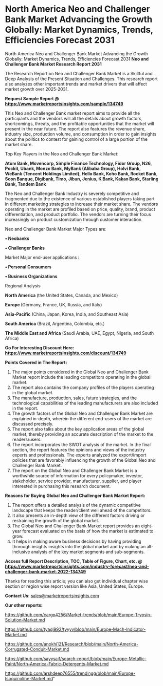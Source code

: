 # North America Neo and Challenger Bank Market Advancing the Growth Globally: Market Dynamics, Trends, Efficiencies Forecast 2031
North America Neo and Challenger Bank Market Advancing the Growth Globally: Market Dynamics, Trends, Efficiencies Forecast 2031
<strong>Neo and Challenger Bank Market Research Report 2031</strong>

The Research Report on Neo and Challenger Bank Market is a Skillful and Deep Analysis of the Present Situation and Challenges. This research report also analyzes other important trends and market drivers that will affect market growth over 2025-2031.

<strong>Request Sample Report @ <a href=https://www.marketreportsinsights.com/sample/134749>https://www.marketreportsinsights.com/sample/134749</a></strong>

This Neo and Challenger Bank market report aims to provide all the participants and the vendors will all the details about growth factors, shortcomings, threats, and the profitable opportunities that the market will present in the near future. The report also features the revenue share, industry size, production volume, and consumption in order to gain insights about the politics to contest for gaining control of a large portion of the market share.

Top Key Players in the Neo and Challenger Bank Market:

<strong>Atom Bank, Movencorp, Simple Finance Technology, Fidor Group, N26, Pockit, Ubank, Monzo Bank, MyBank (Alibaba Group), Holvi Bank, WeBank (Tencent Holdings Limited), Hello Bank, Koho Bank, Rocket Bank, Soon Banque, Digibank, Timo, Jibun, Jenius, K Bank, Kakao Bank, Starling Bank, Tandem Bank</strong>

The Neo and Challenger Bank Industry is severely competitive and fragmented due to the existence of various established players taking part in different marketing strategies to increase their market share. The vendors operating in the market are profiled based on price, quality, brand, product differentiation, and product portfolio. The vendors are turning their focus increasingly on product customization through customer interaction.

Neo and Challenger Bank Market Major Types are:

<strong>• Neobanks

• Challenger Banks</strong>

Market Major end-user applications :

<strong>• Personal Consumers

• Business Organizations</strong>

Regional Analysis

</u><strong><b>North America</b></strong> (the United States, Canada, and Mexico)

<strong><b>Europe </b></strong>(Germany, France, UK, Russia, and Italy)

<strong><b>Asia-Pacific</b></strong> (China, Japan, Korea, India, and Southeast Asia)

<strong><b>South America</b></strong> (Brazil, Argentina, Colombia, etc.)

<strong><b>The Middle East and Africa</b></strong> (Saudi Arabia, UAE, Egypt, Nigeria, and South Africa)

<strong>Go For Interesting Discount Here: <a href=https://www.marketreportsinsights.com/discount/134749>https://www.marketreportsinsights.com/discount/134749</a></strong>

<strong>Points Covered in The Report:</strong>
<ol>
  <li>The major points considered in the Global Neo and Challenger Bank Market report include the leading competitors operating in the global market.</li>
  <li>The report also contains the company profiles of the players operating in the global market.</li>
  <li>The manufacture, production, sales, future strategies, and the technological capabilities of the leading manufacturers are also included in the report.</li>
  <li>The growth factors of the Global Neo and Challenger Bank Market are explained in-depth, wherein the different end-users of the market are discussed precisely.</li>
  <li>The report also talks about the key application areas of the global market, thereby providing an accurate description of the market to the readers/users.</li>
  <li>The report incorporates the SWOT analysis of the market. In the final section, the report features the opinions and views of the industry experts and professionals. The experts analyzed the export/import policies that are favorably influencing the growth of the Global Neo and Challenger Bank Market.</li>
  <li>The report on the Global Neo and Challenger Bank Market is a worthwhile source of information for every policymaker, investor, stakeholder, service provider, manufacturer, supplier, and player interested in purchasing this research document.</li>
</ol>
<strong>Reasons for Buying Global Neo and Challenger Bank Market Report:</strong>

<ol>
  <li>The report offers a detailed analysis of the dynamic competitive landscape that keeps the reader/client well ahead of the competitors.</li>
  <li>It also presents an in-depth view of the different factors driving or restraining the growth of the global market.</li>
  <li>The Global Neo and Challenger Bank Market report provides an eight-year forecast evaluated on the basis of how the market is estimated to grow.</li>
  <li>It helps in making aware business decisions by having providing thorough insights insights into the global market and by making an all-inclusive analysis of the key market segments and sub-segments.</li>
</ol>
<strong>Access full Report Description, TOC, Table of Figure, Chart, etc. @ <a href=https://www.marketreportsinsights.com/industry-forecast/neo-and-challenger-bank-market-2022-134749>https://www.marketreportsinsights.com/industry-forecast/neo-and-challenger-bank-market-2022-134749</a></strong>


Thanks for reading this article; you can also get individual chapter wise section or region wise report version like Asia, United States, Europe.

<strong>Contact Us:</strong>
sales@marketreportsinsights.com

<strong>Our other reports:</strong>

<a href=https://github.com/cargo4256/Market-trends/blob/main/Europe-Trypsin-Solution-Market.md>https://github.com/cargo4256/Market-trends/blob/main/Europe-Trypsin-Solution-Market.md</a>

<a href=https://github.com/tyagi992/tyyyy/blob/main/Europe-Mach-Indicator-Market.md>https://github.com/tyagi992/tyyyy/blob/main/Europe-Mach-Indicator-Market.md</a>

<a href=https://github.com/anokhi121/Research/blob/main/North-America-Corrugated-Conduit-Market.md>https://github.com/anokhi121/Research/blob/main/North-America-Corrugated-Conduit-Market.md</a>

<a href=https://github.com/sayysaif/search-report/blob/main/Europe-Metallic-Paint/North-America-Fabric-Detergents-Market.md>https://github.com/sayysaif/search-report/blob/main/Europe-Metallic-Paint/North-America-Fabric-Detergents-Market.md</a>

<a href=https://github.com/arshdeep76555/trendingg/blob/main/Europe-Isoquinoline-Market.md>https://github.com/arshdeep76555/trendingg/blob/main/Europe-Isoquinoline-Market.md</a>"
